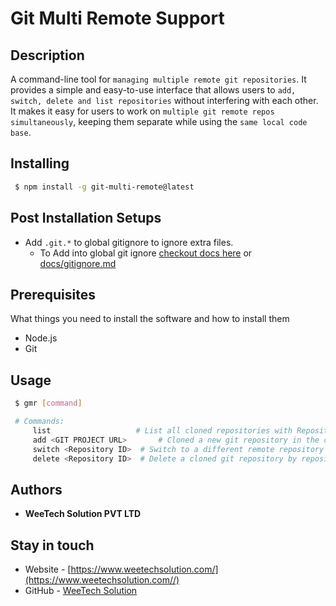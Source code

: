 # Git Multi Remote Support

## Description

A command-line tool for `managing multiple remote git repositories`. It provides a simple and easy-to-use interface that allows users to `add, switch, delete and list repositories` without interfering with each other. It makes it easy for users to work on `multiple git remote repos simultaneously`, keeping them separate while using the `same local code base`.

## Installing

```bash
 $ npm install -g git-multi-remote@latest
```

## Post Installation Setups

- Add `.git.*` to global gitignore to ignore extra files.
  - To Add into global git ignore [checkout docs here](https://gist.github.com/subfuzion/db7f57fff2fb6998a16c) or [docs/gitignore.md](./docs/gitignore.md)

## Prerequisites

What things you need to install the software and how to install them

- Node.js
- Git

## Usage

```bash
 $ gmr [command]

 # Commands:
     list                   # List all cloned repositories with Repository ids.
     add <GIT PROJECT URL>       # Cloned a new git repository in the current working directory.
     switch <Repository ID>  # Switch to a different remote repository by repository id.
     delete <Repository ID>  # Delete a cloned git repository by repository id.
```

## Authors

- **WeeTech Solution PVT LTD**

## Stay in touch

- Website - [https://www.weetechsolution.com/](https://www.weetechsolution.com//)
- GitHub - [WeeTech Solution](https://github.com/weetech)
